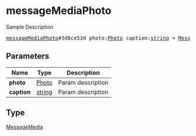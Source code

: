 # messageMediaPhoto

Sample Description

<pre>
<a href="../constructor/messageMediaPhoto.md">messageMediaPhoto</a>#3d8ce53d photo:<a href="../type/Photo.md">Photo</a> caption:<a href="../type/string.md">string</a> = <a href="../type/MessageMedia.md">MessageMedia</a>;
</pre>

## Parameters

| Name | Type | Description |
|------|:----:|-------------|
| **photo** | [Photo](../type/Photo.md) | Param description |
| **caption** | [string](../type/string.md) | Param description |

## Type

[MessageMedia](../type/MessageMedia.md)
